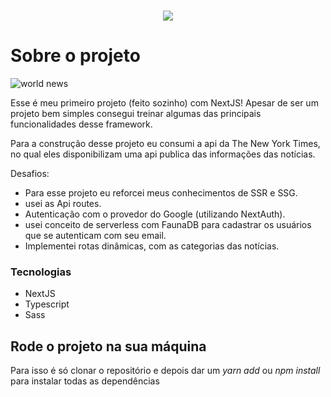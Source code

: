 
<!-- PROJECT LOGO -->
<br />
<p align="center">
 
  <img src="https://user-images.githubusercontent.com/71296002/161408294-330d2661-ac86-4261-8ca3-944f53451594.png" />

<!-- ABOUT THE PROJECT -->
# Sobre o projeto

![world news](https://user-images.githubusercontent.com/71296002/161408278-00726923-6b01-4c80-ab4d-d43f57bfea87.gif)

Esse é meu primeiro projeto (feito sozinho) com NextJS! Apesar de ser um projeto bem simples consegui treinar algumas das principais funcionalidades desse framework.
  
Para a construção desse projeto eu consumi a api da The New York Times, no qual eles disponibilizam uma api publica das informações das notícias.

Desafios:
* Para esse projeto eu reforcei meus conhecimentos de SSR e SSG.
* usei as Api routes.
* Autenticação com o provedor do Google (utilizando NextAuth).
* usei conceito de serverless com FaunaDB para cadastrar os usuários que se autenticam com seu email.
* Implementei rotas dinâmicas, com as categorias das notícias.

### Tecnologias

* NextJS 
* Typescript
* Sass

<!-- GETTING STARTED -->
## Rode o projeto na sua máquina

Para isso é só clonar o repositório e depois dar um *yarn add* ou *npm install* para instalar todas as dependências


